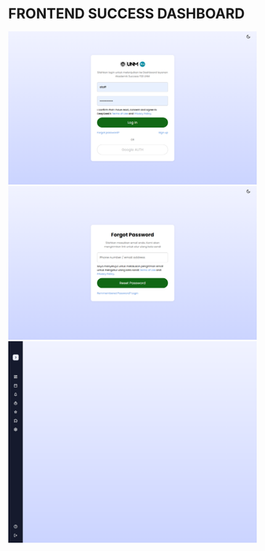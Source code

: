# FRONTEND SUCCESS DASHBOARD
![Deskripsi Gambar](/media/127.0.0.1_8000_.png)
![Deskripsi Gambar](/media/127.0.0.1_8000_forgot-password.png)
![Des](/media/127.0.0.1_8000_dashboard_mahasiswa.png)
